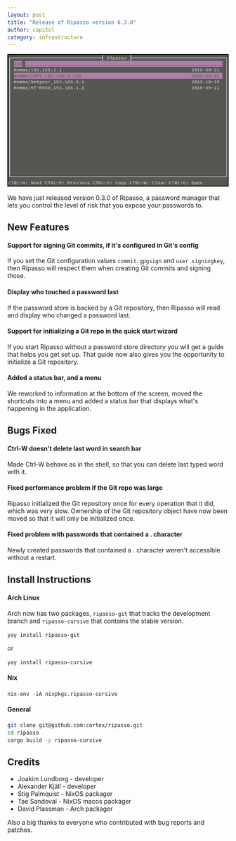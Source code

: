 ```yaml
---
layout: post
title: "Release of Ripasso version 0.3.0"
author: capitol
category: infrastructure
---
```

![ripasso-cursive](/images/ripasso-cursive.png)

We have just released version 0.3.0 of Ripasso, a password manager that lets you
control the level of risk that you expose your passwords to.

## New Features

#### Support for signing Git commits, if it's configured in Git's config

If you set the Git configuration values `commit.gpgsign` and `user.signingkey`, then Ripasso
will respect them when creating Git commits and signing those.

#### Display who touched a password last

If the password store is backed by a Git repository, then Ripasso will read and display who changed
a password last.

#### Support for initializing a Git repo in the quick start wizard

If you start Ripasso without a password store directory you will get a guide that helps you get
set up. That guide now also gives you the opportunity to initialize a Git repository.

#### Added a status bar, and a menu

We reworked to information at the bottom of the screen, moved the shortcuts into a menu and added
a status bar that displays what's happening in the application.

## Bugs Fixed

#### Ctrl-W doesn't delete last word in search bar

Made Ctrl-W behave as in the shell, so that you can delete last typed word with it.

#### Fixed performance problem if the Git repo was large

Ripasso initialized the Git repository once for every operation that it did, which was very slow.
Ownership of the Git repository object have now been moved so that it will only be initialized once.

#### Fixed problem with passwords that contained a . character

Newly created passwords that contained a . character weren't accessible without a restart.

## Install Instructions

#### Arch Linux

Arch now has two packages, `ripasso-git` that tracks the development branch and `ripasso-cursive`
that contains the stable version.

`yay install ripasso-git`

or

`yay install ripasso-cursive`

#### Nix

`nix-env -iA nixpkgs.ripasso-cursive`

#### General

```bash
git clone git@github.com:cortex/ripasso.git
cd ripasso
cargo build -p ripasso-cursive
```

## Credits

 * Joakim Lundborg - developer
 * Alexander Kjäll - developer
 * Stig Palmquist - NixOS packager
 * Tae Sandoval - NixOS macos packager
 * David Plassman - Arch packager

Also a big thanks to everyone who contributed with bug reports and patches.
